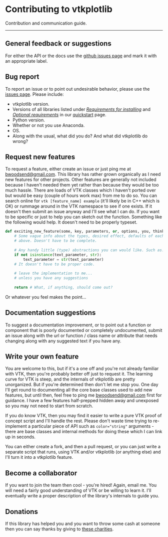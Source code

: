 # Contributing to vtkplotlib

Contribution and communication guide.

---------------------------------------------------------------------------

## General feedback or suggestions

For either the API or the docs use the [github issues page](https://github.com/bwoodsend/vtkplotlib/issues/) and mark it with an appropriate label. 



## Bug report

To report an issue or to point out undesirable behavior, please use the [issues page](https://github.com/bwoodsend/vtkplotlib/issues/). Please include:

*  vtkplotlib version.
* Versions of all libraries listed under [*Requirements for installing*](https://vtkplotlib.readthedocs.io/en/latest/#requirements-for-installing) and [*Optional requirements*](https://vtkplotlib.readthedocs.io/en/latest/#optional-requirements) in our [quickstart](https://vtkplotlib.readthedocs.io/en/latest/) page.
* Python version.
* Whether or not you use Anaconda.
* OS.
* Along with the usual, what did you do? And what did vtkplotlib do wrong?



## Request new features

To request a feature, either create an issue or just ping me at <bwoodsend@gmail.com>. This library has rather grown organically as I need new features for other projects. Other features are generally not included because I haven't needed them yet rather than because they would be too much hassle. There are loads of VTK classes which I haven't ported over but would be easy (couple of hours work max) from me to do so. You can search online for `vtk [feature_name] example` (it'll likely be in C++ which is OK) or rummage around in the VTK namespace to see if one exists. If it doesn't then submit an issue anyway and I'll see what I can do. If you want to be specific or just to help you can sketch out the function. Something like the following would help. It doesn't need to be properly typeset.

```python
def exciting_new_feature(some, key, parameters, or, options, you, think, youll, need):
    # Some vague info about the types, desired effect, defaults of each parameter from
    # above. Doesn't have to be complete.
    
    # Any handy little (type) abstractions you can would like. Such as:
    if not isinstance(text_parameter, str):
        text_parameter = str(text_parameter)
	# It doesn't have to be proper code.
    
    # leave the implementation to me...
    # unless you have any suggestions
    
    return # What, if anything, should come out? 
```

Or whatever you feel makes the point...



## Documentation suggestions

To suggest a documentation improvement, or to point out a function or component that is poorly documented or completely undocumented, submit an issue along with the url or function / class name or attribute that needs changing along with any suggested text if you have any.



## Write your own feature

You are welcome to this, but if it's a one off and you're not already familiar with VTK, then you're probably better off just to request it. The learning curve for VTK is steep, and the internals of vtkplotlib are pretty unorganized. But if you're determined then don't let me stop you. One day I'll get round to documenting all the core base classes used to add new features, but until then, feel free to ping me <bwoodsend@gmail.com> first for guidance. I have a few features half-prepped hidden away and unexposed so you may not need to start from scratch. 

If you do know VTK, then you may find it easier to write a pure VTK proof of concept script and I'll handle the rest. Please don't waste time trying to re-implement a particular piece of API such as ``color="string"`` arguments - there are base classes and internal methods for doing these which I can link up in seconds.

You can either create a fork, and then a pull request, or you can just write a separate script that runs, using VTK and/or vtkplotlib (or anything else) and I'll turn it into a vtkplotlib feature.



## Become a collaborator

If you want to join the team then cool - you're hired! Again, email me. You will need a fairly good understanding of VTK or be willing to learn it. I'll eventually write a proper description of the library's internals to guide you. 



## Donations 

If this library has helped you and you want to throw some cash at someone then you can say thanks by giving to [these charities](https://uk.virginmoneygiving.com/Team/vtkplotlib).

